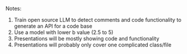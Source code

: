 Notes:
1. Train open source LLM to detect comments and code functionality to generate an API for a code base
2. Use a model with lower b value (2.5 to 5)
3. Presentations will be mostly showing code and functionality
4. Presentations will probably only cover one complicated class/file

